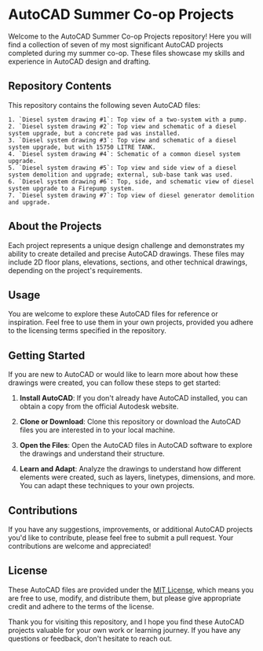 # AutoCAD Summer Co-op Projects

Welcome to the AutoCAD Summer Co-op Projects repository! Here you will find a collection of seven of my most significant AutoCAD projects completed during my summer co-op. These files showcase my skills and experience in AutoCAD design and drafting.

## Repository Contents

This repository contains the following seven AutoCAD files:

    1. `Diesel system drawing #1`: Top view of a two-system with a pump. 
    2. `Diesel system drawing #2`: Top view and schematic of a diesel system upgrade, but a concrete pad was installed.
    3. `Diesel system drawing #3`: Top view and schematic of a diesel system upgrade, but with 15750 LITRE TANK.
    4. `Diesel system drawing #4`: Schematic of a common diesel system upgrade. 
    5. `Diesel system drawing #5`: Top view and side view of a diesel system demolition and upgrade; external, sub-base tank was used.
    6. `Diesel system drawing #6`: Top, side, and schematic view of diesel system upgrade to a Firepump system.
    7. `Diesel system drawing #7`: Top view of diesel generator demolition and upgrade.

## About the Projects

Each project represents a unique design challenge and demonstrates my ability to create detailed and precise AutoCAD drawings. These files may include 2D floor plans, elevations, sections, and other technical drawings, depending on the project's requirements.

## Usage

You are welcome to explore these AutoCAD files for reference or inspiration. Feel free to use them in your own projects, provided you adhere to the licensing terms specified in the repository.

## Getting Started

If you are new to AutoCAD or would like to learn more about how these drawings were created, you can follow these steps to get started:

  1. **Install AutoCAD**: If you don't already have AutoCAD installed, you can obtain a copy from the official Autodesk website.

  2. **Clone or Download**: Clone this repository or download the AutoCAD files you are interested in to your local machine.

  3. **Open the Files**: Open the AutoCAD files in AutoCAD software to explore the drawings and understand their structure.

  4. **Learn and Adapt**: Analyze the drawings to understand how different elements were created, such as layers, linetypes, dimensions, and more. You can adapt these techniques to your own projects.

## Contributions

If you have any suggestions, improvements, or additional AutoCAD projects you'd like to contribute, please feel free to submit a pull request. Your contributions are welcome and appreciated!

## License

These AutoCAD files are provided under the [MIT License](LICENSE.md), which means you are free to use, modify, and distribute them, but please give appropriate credit and adhere to the terms of the license.

Thank you for visiting this repository, and I hope you find these AutoCAD projects valuable for your own work or learning journey. If you have any questions or feedback, don't hesitate to reach out.
